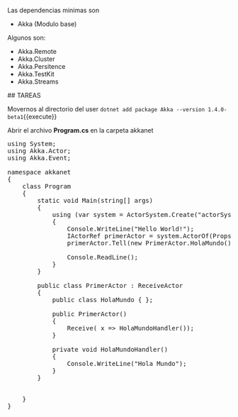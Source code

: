 Las dependencias minimas son
* Akka (Modulo base)

Algunos  son:

* Akka.Remote
* Akka.Cluster
* Akka.Persitence
* Akka.TestKit
* Akka.Streams

## TAREAS

Movernos al directorio del user
`dotnet add package Akka --version 1.4.0-beta1`{{execute}}

Abrir el archivo **Program.cs** en la carpeta akkanet


<pre class="file" data-filename="./akkanet/Program.cs" data-target="replace">using System;
using Akka.Actor;
using Akka.Event;

namespace akkanet
{
    class Program
    {
        static void Main(string[] args)
        {
            using (var system = ActorSystem.Create("actorSystem"))
            {
                Console.WriteLine("Hello World!");
                IActorRef primerActor = system.ActorOf(Props.Create<PrimerActor>(), "primer-actor");
                primerActor.Tell(new PrimerActor.HolaMundo());

                Console.ReadLine();
            }
        }

        public class PrimerActor : ReceiveActor
        {
            public class HolaMundo { };

            public PrimerActor()
            {
                Receive<HolaMundo>( x => HolaMundoHandler());
            }

            private void HolaMundoHandler()
            {
                Console.WriteLine("Hola Mundo");
            }
        }


    }
}

</pre>